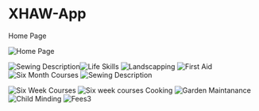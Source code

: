 # XHAW-App
Home Page

![Home Page](https://github.com/user-attachments/assets/27f4c698-9dd5-43a5-b6f7-4ab7f32131aa)


![Sewing Description](https://github.com/user-attachments/assets/e60610a1-86a6-4b0a-bc02-31730db1390e)![Life Skills](https://github.com/user-attachments/assets/138c4555-591d-47e2-9eea-121e1ee73b2d)
![Landscapping](https://github.com/user-attachments/assets/92d6e800-638b-4ed7-9457-ce7047592ff4)
![First Aid](https://github.com/user-attachments/assets/4225a256-b60d-4461-840e-9b89cfcc7b8d)
![Six Month Courses](https://github.com/user-attachments/assets/5188c082-3d14-4f45-a903-0f15e2279087)
![Sewing Description](https://github.com/user-attachments/assets/6788a23a-fd63-447e-8d0e-6fdd3f74c38e)


![Six Week Courses](https://github.com/user-attachments/assets/d679a886-6ba6-49b3-95a4-7212fda0db57)
![Six week courses Cooking](https://github.com/user-attachments/assets/38a7f6a8-4f12-4840-922d-726ba1963b6c)
![Garden Maintanance](https://github.com/user-attachments/assets/41af1d2b-f7fb-4edb-a15e-70436125f178)
![Child Minding](https://github.com/user-attachments/assets/8897d604-7a4d-4ffc-8f54-ae5d7056f711)
![Fees3](https://github.com/user-attachments/assets/47e3a64e-94e2-4951-a1ed-de4aae080749)
